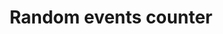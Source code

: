 ---
hackday: "14-newcastle"
title: "Random events counter"
summary: "An app to get track of random things happening (or not)"
team:
  - "@y_akopov"
---